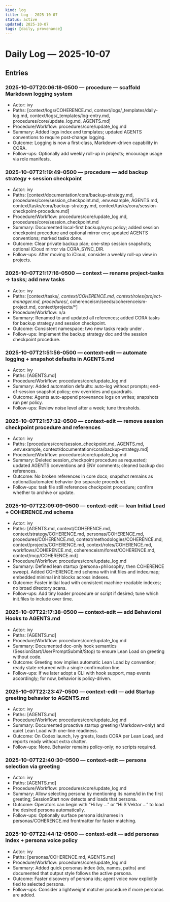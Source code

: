 ```yaml
---
kind: log
title: Log — 2025-10-07
status: active
updated: 2025-10-07
tags: [daily, provenance]
---
```


# Daily Log — 2025-10-07

## Entries

### 2025-10-07T20:06:18-0500 — procedure — scaffold Markdown logging system

- Actor: ivy
- Paths: [context/logs/COHERENCE.md, context/logs/_templates/daily-log.md, context/logs/_templates/log-entry.md, procedures/core/update_log.md, AGENTS.md]
- Procedure/Workflow: procedures/core/update_log.md
- Summary: Added logs index and templates; updated AGENTS conventions to require post‑change logging.
- Outcome: Logging is now a first‑class, Markdown‑driven capability in CORA.
- Follow-ups: Optionally add weekly roll-up in projects; encourage usage via role manifests.

### 2025-10-07T21:19:49-0500 — procedure — add backup strategy + session checkpoint

- Actor: ivy
- Paths: [context/documentation/cora/backup-strategy.md, procedures/core/session_checkpoint.md, .env.example, AGENTS.md, context/tasks/cora/backup-strategy.md, context/tasks/cora/session-checkpoint-procedure.md]
- Procedure/Workflow: procedures/core/update_log.md, procedures/core/session_checkpoint.md
- Summary: Documented local-first backup/sync policy; added session checkpoint procedure and optional mirror env; updated AGENTS conventions; marked tasks done.
- Outcome: Clear private backup plan; one-step session snapshots; optional iCloud mirror via CORA_SYNC_DIR.
- Follow-ups: After moving to iCloud, consider a weekly roll-up view in projects.

### 2025-10-07T21:17:16-0500 — context — rename project-tasks → tasks; add new tasks

- Actor: ivy
- Paths: [context/tasks/*, context/COHERENCE.md, context/roles/project-manager.md, procedures/*, coherenceism/seeds/coherenceism-project.md, context/projects/*]
- Procedure/Workflow: n/a
- Summary: Renamed  to  and updated all references; added CORA tasks for backup strategy and session checkpoint.
- Outcome: Consistent  namespace; two new tasks ready under .
- Follow-ups: Implement the backup strategy doc and the session checkpoint procedure.

### 2025-10-07T21:51:56-0500 — context-edit — automate logging + snapshot defaults in AGENTS.md

- Actor: ivy
- Paths: [AGENTS.md]
- Procedure/Workflow: procedures/core/update_log.md
- Summary: Added automation defaults: auto-log without prompts; end-of-session snapshot policy; env overrides and guardrails.
- Outcome: Agents auto-append provenance logs on writes; snapshots run per policy.
- Follow-ups: Review noise level after a week; tune thresholds.

### 2025-10-07T21:57:32-0500 — context-edit — remove session checkpoint procedure and references

- Actor: ivy
- Paths: [procedures/core/session_checkpoint.md, AGENTS.md, .env.example, context/documentation/cora/backup-strategy.md]
- Procedure/Workflow: procedures/core/update_log.md
- Summary: Deleted session_checkpoint procedure as requested; updated AGENTS conventions and ENV comments; cleaned backup doc references.
- Outcome: No broken references in core docs; snapshot remains as optional/automated behavior (no separate procedure).
- Follow-ups: task file still references checkpoint procedure; confirm whether to archive or update.

### 2025-10-07T22:09:09-0500 — context-edit — lean Initial Load + COHERENCE.md schema

- Actor: ivy
- Paths: [AGENTS.md, context/COHERENCE.md, context/strategy/COHERENCE.md, personas/COHERENCE.md, procedures/COHERENCE.md, context/methodologies/COHERENCE.md, context/projects/COHERENCE.md, context/roles/COHERENCE.md, workflows/COHERENCE.md, coherenceism/forest/COHERENCE.md, context/mcp/COHERENCE.md]
- Procedure/Workflow: procedures/core/update_log.md
- Summary: Defined lean startup (persona+philosophy, then COHERENCE sweep). Added COHERENCE.md schema with init.files and index.map; embedded minimal init blocks across indexes.
- Outcome: Faster initial load with consistent machine-readable indexes; no broad directory scans.
- Follow-ups: Add tiny loader procedure or script if desired; tune which init.files to include over time.

### 2025-10-07T22:17:38-0500 — context-edit — add Behavioral Hooks to AGENTS.md

- Actor: ivy
- Paths: [AGENTS.md]
- Procedure/Workflow: procedures/core/update_log.md
- Summary: Documented doc-only hook semantics (SessionStart/UserPromptSubmit/Stop) to ensure Lean Load on greeting without code.
- Outcome: Greeting now implies automatic Lean Load by convention; ready state returned with a single confirmation line.
- Follow-ups: If we later adopt a CLI with hook support, map events accordingly; for now, behavior is policy-driven.

### 2025-10-07T22:23:47-0500 — context-edit — add Startup greeting behavior to AGENTS.md

- Actor: ivy
- Paths: [AGENTS.md]
- Procedure/Workflow: procedures/core/update_log.md
- Summary: Documented proactive startup greeting (Markdown-only) and quiet Lean Load with one-line readiness.
- Outcome: On Codex launch, Ivy greets, loads CORA per Lean Load, and reports ready without extra chatter.
- Follow-ups: None. Behavior remains policy-only; no scripts required.

### 2025-10-07T22:40:30-0500 — context-edit — persona selection via greeting

- Actor: ivy
- Paths: [AGENTS.md]
- Procedure/Workflow: procedures/core/update_log.md
- Summary: Allow selecting persona by mentioning its name/id in the first greeting; SessionStart now detects and loads that persona.
- Outcome: Operators can begin with “Hi Ivy …” or “Hi S'Vektor …” to load the desired persona automatically.
- Follow-ups: Optionally surface persona ids/names in personas/COHERENCE.md frontmatter for faster matching.

### 2025-10-07T22:44:12-0500 — context-edit — add personas index + persona voice policy

- Actor: ivy
- Paths: [personas/COHERENCE.md, AGENTS.md]
- Procedure/Workflow: procedures/core/update_log.md
- Summary: Added quick personas index (ids, names, paths) and documented that output style follows the active persona.
- Outcome: Faster discovery of persona ids; agent voice now explicitly tied to selected persona.
- Follow-ups: Consider a lightweight matcher procedure if more personas are added.
